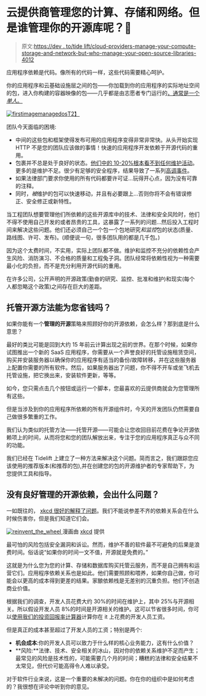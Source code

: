 # 云提供商管理您的计算、存储和网络。但是谁管理你的开源库呢？🤔

> 原文:[https://dev . to/tide lift/cloud-providers-manage-your-compute-storage-and-network-but-who-manage-your-open-source-libraries-4012](https://dev.to/tidelift/cloud-providers-manage-your-compute-storage-and-network-but-who-manages-your-open-source-libraries-4012)

应用程序依赖是代码。像所有的代码一样，这些代码需要精心呵护。

你的应用程序和云基础设施层之间的包——你加载到你的应用程序的实际地址空间的包，进入你构建的容器映像的包——几乎都是由志愿者专门运行的[，通常是一个*单人*。](https://blog.tidelift.com/who-supports-react-that-depends-on-what-you-mean)

[![firstimagemanagedos](../Images/dbde731832b44bd983f5cd150c9586ee.png)T2】](https://res.cloudinary.com/practicaldev/image/fetch/s--FFqIPu08--/c_limit%2Cf_auto%2Cfl_progressive%2Cq_auto%2Cw_880/https://cdn2.hubspot.net/hubfs/4008838/firstimagemanagedos.png)

团队今天面临的困境:

*   中间的这些包和框架使得发布可用的应用程序变得非常非常快。从头开始实现 HTTP 不是您的团队应该做的事情！快速的应用程序开发依赖于开源代码的重用。
*   包裹并不总是处于良好的状态。[他们中的 10-20%根本看不到任何维护活动](https://blog.tidelift.com/up-to-20-percent-of-your-application-dependencies-may-be-unmaintained)。更多的是维护不足。很少有足够的安全程序，结果导致了一系列[高调事件](https://blog.tidelift.com/event-stream-100-million-downloads-unmaintained-hacked.-now-can-we-pay-the-maintainers)。
*   如果法律部门要求你使用的所有代码都要许可证…玩得开心点，因为没有可靠的注释。
*   同时，*被*维护的包可以快速移动，并且有必要跟上…否则你将不会有错误修正、安全修正或新特性。

当工程团队想要管理他们所依赖的这些开源库中的技术、法律和安全风险时，他们不得不使用自己开发的或者昂贵的工具，这暴露了一系列的问题...然后投入工程时间来解决这些问题。他们还必须自己一个包一个包地研究*和监控*包的状态(质量、路线图、许可、发布)。(顺便说一句，很多团队用的都是几千包。)

因为这个太费时间，不实用，实际上团队都不做。维护和监控不充分的依赖性会产生风险、消防演习、不合格的质量和工程兔子洞。团队经常将依赖性视为一种需要最小化的负担，而不是充分利用开源代码的重用。

在许多公司，公开声明的开源政策(勤奋的研究、监控、批准和维护)和现实(每个人都忽略这个政策)之间存在巨大的差距。

## [](#could-a-managed-open-source-approach-save-you-money)托管开源方法能为您省钱吗？

如果你能有一个**管理的开源**策略来照顾好你的开源依赖，会怎么样？那到底是什么意思？

最好的类比可能是回到大约 15 年前云计算出现之前的世界。在那个时候，如果你试图推出一个新的 SaaS 应用程序，你需要从一个声誉良好的托管设施租赁空间，购买并安装服务器以确保你的应用程序有适当的备份/故障转移，并在这些服务器上配置你需要的所有软件。然后，如果服务器出了问题，你不得不开车或坐飞机去托管设施，把它换出来，安装软件更新，等等。

如今，您只需点击几个按钮或运行一个脚本，您最喜欢的云提供商就会为您管理所有这些。

但是当涉及到你的应用程序所依赖的所有开源组件时，今天的开发团队仍然需要自己做很多繁重的工作。

我们认为类似的托管方法——托管开源——可能会让您收回目前花费在争论开源依赖项上的时间，从而将您和您的团队解放出来，专注于您的应用程序真正与众不同的功能。

我们已经在 Tidelift 上建立了一种方法来解决这个问题。简而言之，我们跟踪您应该使用的推荐版本(和推荐的包),并在创建您的包的开源维护者的专家帮助下，为您提供工具和指导。

## 没有良好管理的开源依赖，会出什么问题？

一如既往的， [xkcd 很好的解释了问题](https://xkcd.com/2140/)。我们不能说参差不齐的依赖关系会在什么时候伤害你，但是我们知道它们会。

[![reinvent_the_wheel](../Images/16c84aa79c3f6c3fecf2c24b2a5b2c1a.png) ](https://xkcd.com/2140/) 漫画由 [xkcd](https://xkcd.com/2140/) 提供

最可怕的风险包括安全漏洞和诉讼。然而，维护不善的软件最不可避免的后果是浪费时间。俗话说“如果你的时间一文不值，开源就是免费的。”

这就是为什么您为您的计算、存储和数据库购买托管云服务，而不是自己拥有和运营它们。应用程序依赖关系也是如此。他们需要照顾和喂养，如果你自己做，你可能会以更高的成本得到更差的结果。家酿依赖栈是无差别的沉重负担。他们不创造商业价值。

根据我们的调查，开发人员花费大约 30%的时间在维护上，其中 25%与开源相关。所以假设开发人员 8%的时间是开源相关的维护。这可以节省很多时间，你可以[使用我们的投资回报率计算器](https://tidelift.com/subscription/roi-calculator)计算你在 it 上花费的开发人员工资。

但是真正的成本甚至超过了开发人员的工资；特别是两个:

*   **机会成本**:你的开发人员可以致力于什么样的核心业务能力，这有什么价值？
*   **风险:**法律、技术、安全相关的冰山，因对你的依赖关系维护不足而产生；最常见的风险是技术性的，可能需要几个月的时间；糟糕的法律和安全结果不太常见，但代价可能高得令人难以承受。

对于软件行业来说，这是一个重要的未解决的问题。你在你的组织中是如何考虑的？我很想在评论中听到你的意见。